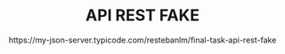 <h1 align="center">API REST FAKE</h1>

<p align="center">https://my-json-server.typicode.com/restebanlm/final-task-api-rest-fake</p>
